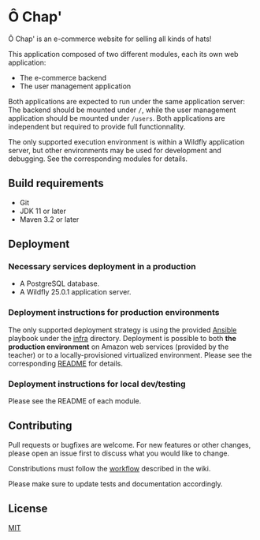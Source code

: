 # Ô Chap'

Ô Chap' is an e-commerce website for selling all kinds of hats!

This application composed of two different modules, each its own web application:

- The e-commerce backend
- The user management application

Both applications are expected to run under the same application server: The
backend should be mounted under `/`, while the user management application
should be mounted under `/users`.
Both applications are independent but required to provide full functionnality.

The only supported execution environment is within a Wildfly application server,
but other environments may be used for development and debugging.
See the corresponding modules for details.

## Build requirements

- Git
- JDK 11 or later
- Maven 3.2 or later

## Deployment

### Necessary services deployment in a production

- A PostgreSQL database.
- A Wildfly 25.0.1 application server.

### Deployment instructions for production environments

The only supported deployment strategy is using the provided [Ansible][]
playbook under the [infra](infra/) directory.
Deployment is possible to both **the production environment** on Amazon web
services (provided by the teacher) or to a locally-provisioned virtualized
environment.
Please see the corresponding [README](infra/README.md) for details.

[Ansible]: https://www.ansible.com/

### Deployment instructions for local dev/testing

Please see the README of each module.

## Contributing

Pull requests or bugfixes are welcome.
For new features or other changes, please open an issue first to discuss what
you would like to change.

Constributions must follow the [workflow](https://github.com/AMT-2021/AMT/wiki/Workflow) described in the wiki.

Please make sure to update tests and documentation accordingly.

## License

[MIT](https://choosealicense.com/licenses/mit/)
